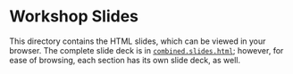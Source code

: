 # Workshop Slides

This directory contains the HTML slides, which can be viewed in your browser. The complete slide deck is in [`combined.slides.html`](combined.slides.html); however, for ease of browsing, each section has its own slide deck, as well.
